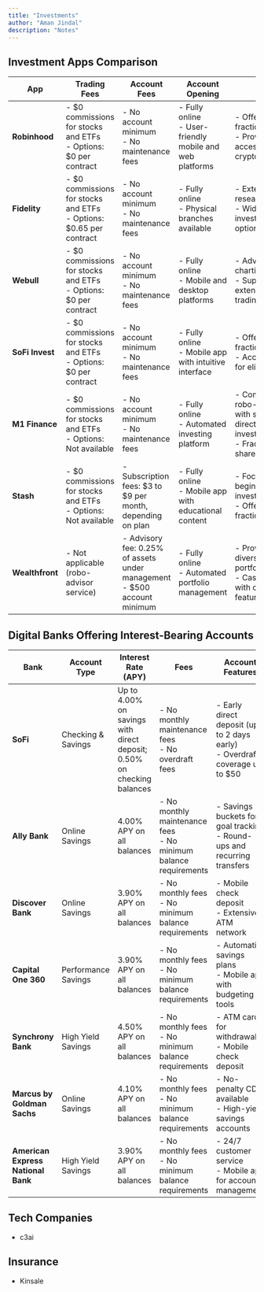 ```yaml
---
title: "Investments"
author: "Aman Jindal"
description: "Notes"
---
```


## Investment Apps Comparison

| **App**         | **Trading Fees**                                                                 | **Account Fees**                                                                 | **Account Opening**                                                                 | **Notes**                                                                 |
|-----------------|----------------------------------------------------------------------------------|----------------------------------------------------------------------------------|-------------------------------------------------------------------------------------|---------------------------------------------------------------------------|
| **Robinhood**   | - $0 commissions for stocks and ETFs<br>- Options: $0 per contract               | - No account minimum<br>- No maintenance fees                                    | - Fully online<br>- User-friendly mobile and web platforms                          | - Offers fractional shares<br>- Provides access to cryptocurrencies      |
| **Fidelity**    | - $0 commissions for stocks and ETFs<br>- Options: $0.65 per contract            | - No account minimum<br>- No maintenance fees                                    | - Fully online<br>- Physical branches available                                     | - Extensive research tools<br>- Wide range of investment options         |
| **Webull**      | - $0 commissions for stocks and ETFs<br>- Options: $0 per contract               | - No account minimum<br>- No maintenance fees                                    | - Fully online<br>- Mobile and desktop platforms                                    | - Advanced charting tools<br>- Supports extended-hours trading           |
| **SoFi Invest** | - $0 commissions for stocks and ETFs<br>- Options: $0 per contract               | - No account minimum<br>- No maintenance fees                                    | - Fully online<br>- Mobile app with intuitive interface                             | - Offers fractional shares<br>- Access to IPOs for eligible users        |
| **M1 Finance**  | - $0 commissions for stocks and ETFs<br>- Options: Not available                 | - No account minimum<br>- No maintenance fees                                    | - Fully online<br>- Automated investing platform                                    | - Combines robo-advisor with self-directed investing<br>- Fractional shares available |
| **Stash**       | - $0 commissions for stocks and ETFs<br>- Options: Not available                 | - Subscription fees: $3 to $9 per month, depending on plan                       | - Fully online<br>- Mobile app with educational content                             | - Focuses on beginner investors<br>- Offers fractional shares            |
| **Wealthfront** | - Not applicable (robo-advisor service)                                          | - Advisory fee: 0.25% of assets under management<br>- $500 account minimum       | - Fully online<br>- Automated portfolio management                                  | - Provides diversified portfolios<br>- Cash account with checking features |

## Digital Banks Offering Interest-Bearing Accounts

| **Bank**                        | **Account Type**     | **Interest Rate (APY)** | **Fees**                                                                 | **Account Features**                                                                 | **Notes**                                                                 |
|---------------------------------|----------------------|-------------------------|--------------------------------------------------------------------------|--------------------------------------------------------------------------------------|---------------------------------------------------------------------------|
| **SoFi**                        | Checking & Savings   | Up to 4.00% on savings with direct deposit; 0.50% on checking balances   | - No monthly maintenance fees<br>- No overdraft fees                               | - Early direct deposit (up to 2 days early)<br>- Overdraft coverage up to $50        | - Direct deposit required for highest APY<br>- Access to 55,000+ ATMs    |
| **Ally Bank**                   | Online Savings       | 4.00% APY on all balances                                                | - No monthly maintenance fees<br>- No minimum balance requirements                | - Savings buckets for goal tracking<br>- Round-ups and recurring transfers           | - No physical branches<br>- 24/7 customer service                          |
| **Discover Bank**               | Online Savings       | 3.90% APY on all balances                                                | - No monthly fees<br>- No minimum balance requirements                            | - Mobile check deposit<br>- Extensive ATM network                                    | - Cashback debit card available                                           |
| **Capital One 360**             | Performance Savings  | 3.90% APY on all balances                                                | - No monthly fees<br>- No minimum balance requirements                            | - Automatic savings plans<br>- Mobile app with budgeting tools                        | - Physical branches available in select locations                         |
| **Synchrony Bank**              | High Yield Savings   | 4.50% APY on all balances                                                | - No monthly fees<br>- No minimum balance requirements                            | - ATM card for withdrawals<br>- Mobile check deposit                                  | - No physical branches                                                    |
| **Marcus by Goldman Sachs**     | Online Savings       | 4.10% APY on all balances                                                | - No monthly fees<br>- No minimum balance requirements                            | - No-penalty CDs available<br>- High-yield savings accounts                            | - No checking accounts available                                          |
| **American Express National Bank** | High Yield Savings | 3.90% APY on all balances                                                | - No monthly fees<br>- No minimum balance requirements                            | - 24/7 customer service<br>- Mobile app for account management                        | - No checking accounts available                                          |


## Tech Companies

- c3ai
  
## Insurance

- Kinsale
 
